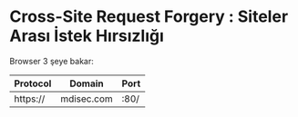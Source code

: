 # Cross-Site Request Forgery : Siteler Arası İstek Hırsızlığı

Browser 3 şeye bakar:

|Protocol|Domain|Port|
|---|---|---|
|https://|mdisec.com|:80/|
